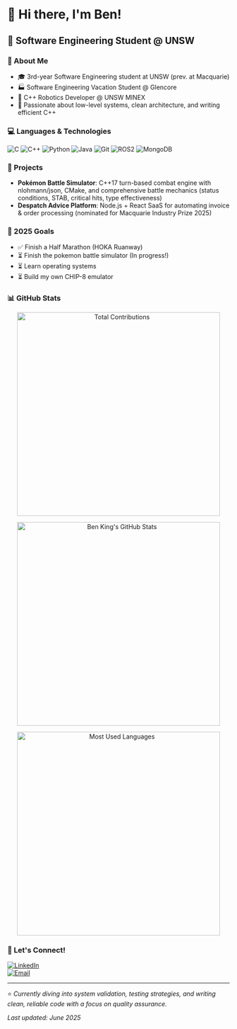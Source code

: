 # 👋 Hi there, I'm Ben!

## 🚀 Software Engineering Student @ UNSW

### 💼 About Me

- 🎓 3rd-year Software Engineering student at UNSW (prev. at Macquarie)
- 🏭 Software Engineering Vacation Student @ Glencore 
- 🤖 C++ Robotics Developer @ UNSW MINEX 
- 🧠 Passionate about low-level systems, clean architecture, and writing efficient C++

### 💻 Languages & Technologies

![C](https://img.shields.io/badge/-C-A8B9CC?style=flat-square&logo=c&logoColor=white)
![C++](https://img.shields.io/badge/-C++-00599C?style=flat-square&logo=c%2B%2B&logoColor=white)
![Python](https://img.shields.io/badge/-Python-3776AB?style=flat-square&logo=Python&logoColor=white)
![Java](https://img.shields.io/badge/-Java-ED8B00?style=flat-square&logo=java&logoColor=white)
![Git](https://img.shields.io/badge/-Git-F05032?style=flat-square&logo=git&logoColor=white)
![ROS2](https://img.shields.io/badge/-ROS2-22314E?style=flat-square&logo=ros&logoColor=white)
![MongoDB](https://img.shields.io/badge/-MongoDB-47A248?style=flat-square&logo=mongodb&logoColor=white)

### 🧪 Projects

- **Pokémon Battle Simulator**: C++17 turn-based combat engine with nlohmann/json, CMake, and comprehensive battle mechanics (status conditions, STAB, critical hits, type effectiveness)
- **Despatch Advice Platform**: Node.js + React SaaS for automating invoice & order processing (nominated for Macquarie Industry Prize 2025)

### 🎯 2025 Goals

- ✅ Finish a Half Marathon (HOKA Ruanway)
- ⏳ Finish the pokemon battle simulator (In progress!)
- ⏳ Learn operating systems 
- ⏳ Build my own CHIP-8 emulator

### 📊 GitHub Stats

<p align="center">
  <img
    src="https://streak-stats.demolab.com/?user=5kng&theme=react"
    alt="Total Contributions"
    width="460"
  />
</p>

<p align="center">
  <img
    src="https://github-readme-stats.vercel.app/api?username=5kng&show_icons=true&theme=react"
    alt="Ben King's GitHub Stats"
    width="460"
  />
</p>

<p align="center">
  <img
    src="https://github-readme-stats.vercel.app/api/top-langs/?username=5kng&layout=compact&theme=react"
    alt="Most Used Languages"
    width="460"
  />
</p>


### 🤝 Let's Connect!

[![LinkedIn](https://img.shields.io/badge/-LinkedIn-0077B5?style=flat-square&logo=LinkedIn&logoColor=white)](https://linkedin.com/in/benkinq)  
[![Email](https://img.shields.io/badge/-Email-D14836?style=flat-square&logo=gmail&logoColor=white)](mailto:kingbenja5@gmail.com)

---

⭐ *Currently diving into system validation, testing strategies, and writing clean, reliable code with a focus on quality assurance.*

*Last updated: June 2025*
